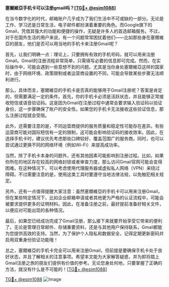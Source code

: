 **塞爾維亞手机卡可以注册gmail吗？[[TG💪+ @esim1088](https://t.me/s/esim1088)]**

在当今数字化的时代，邮箱账户几乎成为了我们生活中不可或缺的一部分。无论是工作、学习还是日常生活，电子邮件都扮演着重要的角色。而Google旗下的Gmail，凭借其强大的功能和便捷的操作，无疑是许多人的首选邮箱服务。不过，对于在国外生活的用户来说，有一个问题常常困扰着他们——比如那些身在塞爾維亞的朋友，他们是否可以用当地的手机卡来注册Gmail呢？

首先，让我们明确一点：理论上，只要拥有有效的手机号码，就可以用来注册Gmail。Gmail的注册流程非常简单，只需填写必要的信息即可完成。然而，在实际操作中，可能会遇到一些意想不到的问题。尤其是当你身处塞爾維亞这样的国家时，由于网络环境、政策限制或者运营商设置的不同，可能会导致某些步骤无法顺利进行。

那么，具体而言，塞爾維亞的手机卡是否真的能够用于Gmail注册呢？答案是肯定的，但需要满足一定的条件。首先，你的手机卡必须是活跃状态，并且能够正常接收短信或语音验证码。这是因为Gmail在注册过程中通常会要求输入验证码以验证身份，这一步骤确保了账户的安全性。如果您的手机卡无法接收这些验证信息，那么注册过程就会受阻。

此外，还需要注意的是，不同运营商提供的服务质量和稳定性可能存在差异。有些运营商可能对国际短信有一定的限制，这可能会影响验证码的接收效率。因此，在选择手机卡时，建议优先考虑那些口碑较好、覆盖范围广的服务商。同时，也可以尝试通过更换不同的网络环境（例如Wi-Fi）来提高成功率。

当然，除了手机卡本身的问题外，还有其他因素可能影响到注册过程。比如，如果你所在的地区存在较高的网络封锁或者审查力度，那么访问Gmail官网可能会变得困难。在这种情况下，可以考虑使用代理服务器或虚拟私人网络（VPN）来绕过障碍。不过需要注意的是，使用这类工具时要遵守当地法律法规，以免触犯相关规定。

另外，还有一点值得提醒大家注意：虽然塞爾維亞的手机卡可以用来注册Gmail，但在某些特定情况下，比如企业邮箱申请或者其他更为严格的认证流程中，可能会被要求提供更多的证明材料。因此，在准备注册之前，最好提前准备好相关文件，以便应对可能出现的各种情况。

最后，如果您已经成功完成了Gmail注册，那么接下来就要开始享受它带来的便利了。无论是管理日常邮件、存储重要资料，还是与其他用户保持联系，Gmail都能为您提供高效的支持。当然，为了保护个人隐私和数据安全，记得定期更新密码并启用双重身份验证功能哦！

总之，塞爾維亞的手机卡完全可以用来注册Gmail，但前提是要确保手机卡处于良好状态，并且了解相关的注意事项。希望本文能为大家解答疑惑，并为即将踏上Gmail注册之旅的朋友们提供有价值的参考。无论您身处何地，只要掌握了正确的方法，就没有什么是不可能的！[[TG💪+ @esim1088](https://t.me/s/esim1088)]

[TG💪+ @esim1088](https://t.me/s/esim1088) ![Image](https://i.postimg.cc/4NQfJmqS/Snipaste-2025-05-13-00-14-12.png)